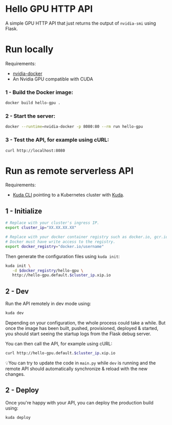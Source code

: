 # Hello GPU HTTP API

A simple GPU HTTP API that just returns the output of `nvidia-smi` using Flask.

# Run locally

Requirements:

- [nvidia-docker](#)
- An Nvidia GPU compatible with CUDA

### 1 - Build the Docker image:

```bash
docker build hello-gpu .
```

### 2 - Start the server:

```bash
docker --runtime=nvidia-docker -p 8080:80 --rm run hello-gpu
```

### 3 - Test the API, for example using cURL:

```
curl http://localhost:8080
```

# Run as remote serverless API

Requirements:

- [Kuda CLI](#) pointing to a Kubernetes cluster with [Kuda](#).

## 1 - Initialize

```bash
# Replace with your cluster's ingress IP.
export cluster_ip="XX.XX.XX.XX"

# Replace with your docker container registry such as docker.io, gcr.io..etc.
# Docker must have write access to the registry.
export docker_registry="docker.io/username"
```

Then generate the configuration files using `kuda init`:

```bash
kuda init \
   -d $docker_registry/hello-gpu \
   http://hello-gpu.default.$cluster_ip.xip.io
```

## 2 - Dev

Run the API remotely in dev mode using:

```bash
kuda dev
```

Depending on your configuration, the whole process could take a while.
But once the image has been built, pushed, provisioned, deployed & started,
you should start seeing the startup logs from the Flask debug server.

You can then call the API, for example using cURL:

```bash
curl http://hello-gpu.default.$cluster_ip.xip.io
```

💡You can try to update the code in `main.py` while `dev`
is running and the remote API should automatically synchronize & reload
with the new changes.

## 2 - Deploy

Once you're happy with your API, you can deploy the production build using:

```bash
kuda deploy
```